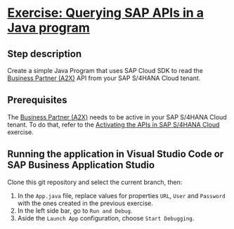 # [Exercise: Querying SAP APIs in a Java program](https://learning.sap.com/learning-journey/develop-advanced-extensions-with-sap-cloud-sdk/exercise-querying-sap-apis-in-a-java-program_c97a89ce-9ca9-4ad9-8037-3a155bcaca51)

## Step description
Create a simple Java Program that uses SAP Cloud SDK to read the [Business Partner (A2X)](https://api.sap.com/api/API_BUSINESS_PARTNER/overview) API from your SAP S/4HANA Cloud tenant. 

## Prerequisites
The [Business Partner (A2X)](https://api.sap.com/api/API_BUSINESS_PARTNER/overview) needs to be active in your SAP S/4HANA Cloud tenant. To do that, refer to the [Activating the APIs in SAP S/4HANA Cloud](https://learning.sap.com/learning-journey/develop-advanced-extensions-with-sap-cloud-sdk/exercise-activating-the-apis-in-sap-s-4hana-cloud_f2ae3828-6460-4494-a7dd-b8919b89578c) exercise.

## Running the application in Visual Studio Code or SAP Business Application Studio
Clone this git repository and select the current branch, then:
1. In the `App.java` file, replace values for properties `URL`, `User` and `Password` with the ones created in the previous exercise.
2. In the left side bar, go to `Run and Debug`.
3. Aside the `Launch App` configuration, choose `Start Debugging`.
